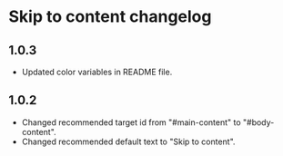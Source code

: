 # Skip to content changelog

## 1.0.3
* Updated color variables in README file.
## 1.0.2
* Changed recommended target id from "#main-content" to "#body-content".
* Changed recommended default text to "Skip to content".
